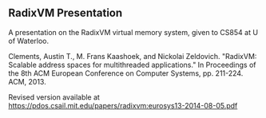 RadixVM Presentation
--------------------

A presentation on the RadixVM virtual memory system, given to CS854 at
U of Waterloo.

Clements, Austin T., M. Frans Kaashoek, and Nickolai
Zeldovich. "RadixVM: Scalable address spaces for multithreaded
applications." In Proceedings of the 8th ACM European Conference on
Computer Systems, pp. 211-224. ACM, 2013.

Revised version available at
https://pdos.csail.mit.edu/papers/radixvm:eurosys13-2014-08-05.pdf
